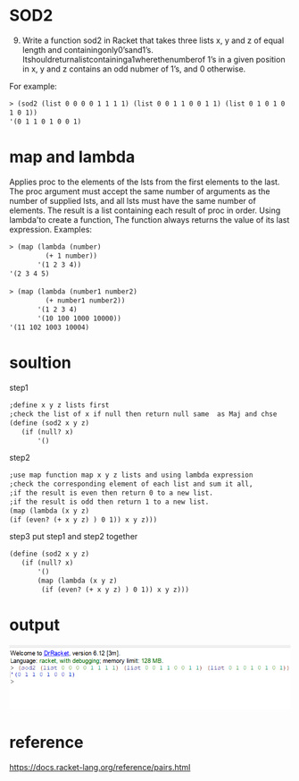 # SOD2
9. Write a function sod2 in Racket that takes three lists x, y and z of equal length and containingonly0’sand1’s. Itshouldreturnalistcontaininga1wherethenumberof 1’s in a given position in x, y and z contains an odd nubmer of 1’s, and 0 otherwise.

For example: 
```racket 
> (sod2 (list 0 0 0 0 1 1 1 1) (list 0 0 1 1 0 0 1 1) (list 0 1 0 1 0 1 0 1)) 
'(0 1 1 0 1 0 0 1) 
```
# map and lambda
Applies proc to the elements of the lsts from the first elements to the last. The proc argument must accept the same number of arguments as the number of supplied lsts, and all lsts must have the same number of elements. The result is a list containing each result of proc in order.
Using lambda'to create a function,
The function always returns the value of its last expression.
Examples:
```racket
> (map (lambda (number)
         (+ 1 number))
       '(1 2 3 4))
'(2 3 4 5)

> (map (lambda (number1 number2)
         (+ number1 number2))
       '(1 2 3 4)
       '(10 100 1000 10000))
'(11 102 1003 10004)
```
# soultion
step1
```racket
;define x y z lists first
;check the list of x if null then return null same  as Maj and chse
(define (sod2 x y z)
   (if (null? x)
       '()
```
step2
```racket
;use map function map x y z lists and using lambda expression
;check the corresponding element of each list and sum it all,
;if the result is even then return 0 to a new list.
;if the result is odd then return 1 to a new list.
(map (lambda (x y z)
(if (even? (+ x y z) ) 0 1)) x y z)))
```
step3 
put step1 and step2 together
```racket
(define (sod2 x y z)
   (if (null? x)
       '()
       (map (lambda (x y z)
        (if (even? (+ x y z) ) 0 1)) x y z)))
```
# output
![](https://github.com/neroZWX/Racket-problemsheets/blob/master/sod2/output.PNG)
# reference
https://docs.racket-lang.org/reference/pairs.html
